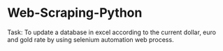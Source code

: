 # Web-Scraping-Python
Task: To update a database in excel according to the current dollar, euro and gold rate by using selenium automation web process.
